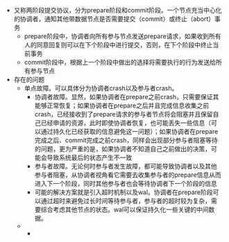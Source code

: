 - 又称两阶段提交协议，分为prepare阶段和commit阶段。一个节点充当中心化的协调者，通知其他带数据节点是否需要提交（commit）或终止（abort）事务
	- prepare阶段中，协调者向所有参与节点发送prepare请求，如果收到所有人的同意回复则可以在下个阶段中进行提交，否则，在下个阶段中终止当前事务
	- commit阶段中，根据上一个阶段中做出的选择将需要执行的行为发送给所有参与节点
- 存在的问题
	- 单点故障。可以具体分为协调者crash以及参与者crash。
		- 协调者故障。显然，如果协调者在prepare之前crash，只需要保证其能够正常恢复；如果协调者在prepare之后并且完成信息收集之前crash，已经接收到了prepare请求的参与者节点将会阻塞并且保留自己已经申请的资源，此时即使协调者恢复，也可能丢失一些信息（可以通过持久化已经获取的信息避免这一问题）；如果协调者在prepare完成之后、commit完成之前crash，同样会出现部分参与者阻塞等待的问题，更为严重的是，如果协调者不知道自己之前做出的决策，可能会导致系统最后的状态产生不一致
		- 参与者故障。无论何时参与者发生故障，都可能导致协调者以及其他参与者阻塞，从协调者视角看它需要去收集参与者的prepare信息从而进入下一个阶段，同时其他参与者也会等待协调者下一个阶段的信息
		- 可能的解决方案就是引入超时机制以及wal。协调者在prepare阶段可以通过超时来避免过长时间等待参与者，参与者的超时较为复杂，需要综合考虑其他节点的状态。wal可以保证持久化一些关键的中间数据。
	-
		-